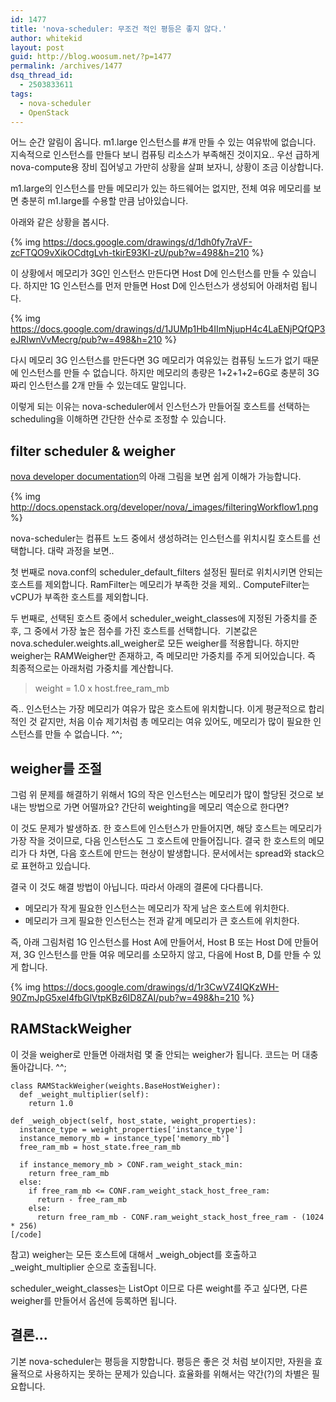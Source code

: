 ```yaml
---
id: 1477
title: 'nova-scheduler: 무조건 적인 평등은 좋지 않다.'
author: whitekid
layout: post
guid: http://blog.woosum.net/?p=1477
permalink: /archives/1477
dsq_thread_id:
  - 2503833611
tags:
  - nova-scheduler
  - OpenStack
---
```

어느 순간 알림이 옵니다. m1.large 인스턴스를 #개 만들 수 있는 여유밖에 없습니다. 지속적으로 인스턴스를 만들다 보니 컴퓨팅 리소스가 부족해진 것이지요.. 우선 급하게 nova-compute용 장비 집어넣고 가만히 상황을 살펴 보자니, 상황이 조금 이상합니다.

m1.large의 인스턴스를 만들 메모리가 있는 하드웨어는 없지만, 전체 여유 메모리를 보면 충분히 m1.large를 수용할 만큼 남아있습니다.

아래와 같은 상황을 봅시다.

{% img https://docs.google.com/drawings/d/1dh0fy7raVF-zcFTQO9vXikOCdtgLvh-tkirE93KI-zU/pub?w=498&h=210 %}

이 상황에서 메모리가 3G인 인스턴스 만든다면 Host D에 인스턴스를 만들 수 있습니다. 하지만 1G 인스턴스를 먼저 만들면 Host D에 인스턴스가 생성되어 아래처럼 됩니다.

{% img https://docs.google.com/drawings/d/1JUMp1Hb4IImNjupH4c4LaENjPQfQP3eJRIwnVvMecrg/pub?w=498&h=210 %}

다시 메모리 3G 인스턴스를 만든다면 3G 메모리가 여유있는 컴퓨팅 노드가 없기 때문에 인스턴스를 만들 수 없습니다. 하지만 메모리의 총량은 1+2+1+2=6G로 충분히 3G짜리 인스턴스를 2개 만들 수 있는데도 말입니다.

이렇게 되는 이유는 nova-scheduler에서 인스턴스가 만들어질 호스트를 선택하는 scheduling을 이해하면 간단한 산수로 조정할 수 있습니다.

## filter scheduler & weigher

[nova developer documentation][1]의 아래 그림을 보면 쉽게 이해가 가능합니다.

{% img http://docs.openstack.org/developer/nova/_images/filteringWorkflow1.png %}

nova-scheduler는 컴퓨트 노드 중에서 생성하려는 인스턴스를 위치시킬 호스트를 선택합니다. 대략 과정을 보면..

첫 번째로 nova.conf의 scheduler\_default\_filters 설정된 필터로 위치시키면 안되는 호스트를 제외합니다. RamFilter는 메모리가 부족한 것을 제외.. ComputeFilter는 vCPU가 부족한 호스트를 제외합니다.

두 번째로, 선택된 호스트 중에서 scheduler\_weight\_classes에 지정된 가중치를 준 후, 그 중에서 가장 높은 점수를 가진 호스트를 선택합니다.  기본값은 nova.scheduler.weights.all_weigher로 모든 weigher를 적용합니다. 하지만 weigher는 RAMWeigher만 존재하고, 즉 메모리만 가중치를 주게 되어있습니다. 즉 최종적으로는 아래처럼 가중치를 계산합니다.

> weight = 1.0 x host.free_ram_mb

즉.. 인스턴스는 가장 메모리가 여유가 많은 호스트에 위치합니다. 이게 평균적으로 합리적인 것 같지만, 처음 이슈 제기처럼 총 메모리는 여유 있어도, 메모리가 많이 필요한 인스턴스를 만들 수 없습니다. ^^;

## weigher를 조절

그럼 위 문제를 해결하기 위해서 1G의 작은 인스턴스는 메모리가 많이 할당된 것으로 보내는 방법으로 가면 어떨까요? 간단히 weighting을 메모리 역순으로 한다면?

이 것도 문제가 발생하죠. 한 호스트에 인스턴스가 만들어지면, 해당 호스트는 메모리가 가장 작을 것이므로, 다음 인스턴스도 그 호스트에 만들어집니다. 결국 한 호스트의 메모리가 다 차면, 다음 호스트에 만드는 현상이 발생합니다. 문서에서는 spread와 stack으로 표현하고 있습니다.

결국 이 것도 해결 방법이 아닙니다. 따라서 아래의 결론에 다다릅니다.

  * 메모리가 작게 필요한 인스턴스는 메모리가 작게 남은 호스트에 위치한다.
  * 메모리가 크게 필요한 인스턴스는 전과 같게 메모리가 큰 호스트에 위치한다.

즉, 아래 그림처럼 1G 인스턴스를 Host A에 만들어서, Host B 또는 Host D에 만들어져, 3G 인스턴스를 만들 여유 메모리를 소모하지 않고, 다음에 Host B, D를 만들 수 있게 합니다.

{% img https://docs.google.com/drawings/d/1r3CwVZ4IQKzWH-90ZmJpG5xeI4fbGlVtpKBz6ID8ZAI/pub?w=498&h=210 %}

## RAMStackWeigher

이 것을 weigher로 만들면 아래처럼 몇 줄 안되는 weigher가 됩니다. 코드는 머 대충 돌아갑니다. ^^;

    class RAMStackWeigher(weights.BaseHostWeigher):
      def _weight_multiplier(self):
        return 1.0

    def _weigh_object(self, host_state, weight_properties):
      instance_type = weight_properties['instance_type']
      instance_memory_mb = instance_type['memory_mb']
      free_ram_mb = host_state.free_ram_mb

      if instance_memory_mb > CONF.ram_weight_stack_min:
        return free_ram_mb
      else:
        if free_ram_mb <= CONF.ram_weight_stack_host_free_ram:
          return - free_ram_mb
        else:
          return free_ram_mb - CONF.ram_weight_stack_host_free_ram - (1024 * 256)
    [/code]

참고) weigher는 모든 호스트에 대해서 \_weigh\_object를 호출하고 \_weight\_multiplier 순으로 호출됩니다.

scheduler\_weight\_classes는 ListOpt 이므로 다른 weight를 주고 싶다면, 다른 weigher를 만들어서 옵션에 등록하면 됩니다.

## 결론...

기본 nova-scheduler는 평등을 지향합니다. 평등은 좋은 것 처럼 보이지만, 자원을 효율적으로 사용하지는 못하는 문제가 있습니다. 효율화를 위해서는 약간(?)의 차별은 필요합니다.

 [1]: http://docs.openstack.org/developer/nova/devref/filter_scheduler.html